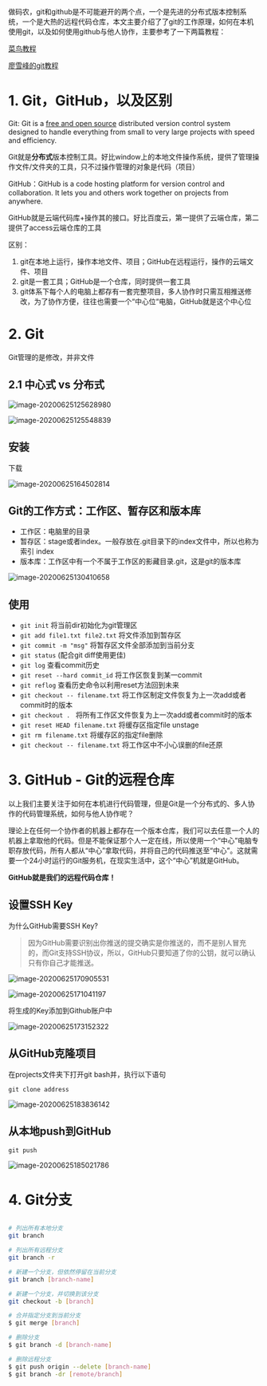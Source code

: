 做码农，git和github是不可能避开的两个点，一个是先进的分布式版本控制系统，一个是大热的远程代码仓库，本文主要介绍了了git的工作原理，如何在本机使用git，以及如何使用github与他人协作，主要参考了一下两篇教程：

 [菜鸟教程](https://www.runoob.com/git/git-tutorial.html)

[廖雪峰的git教程](https://www.liaoxuefeng.com/wiki/896043488029600/896954117292416)

# 1. Git，GitHub，以及区别

Git: Git is a [free and open source](https://git-scm.com/about/free-and-open-source) distributed version control system designed to handle everything from small to very large projects with speed and efficiency.

Git就是**分布式**版本控制工具。好比window上的本地文件操作系统，提供了管理操作文件/文件夹的工具，只不过操作管理的对象是代码（项目）

GitHub：GitHub is a code hosting platform for version control and collaboration. It lets you and others work together on projects from anywhere.

GitHub就是云端代码库+操作其的接口。好比百度云，第一提供了云端仓库，第二提供了access云端仓库的工具

区别：

1. git在本地上运行，操作本地文件、项目；GitHub在远程运行，操作的云端文件、项目
2. git是一套工具；GitHub是一个仓库，同时提供一套工具
3. git体系下每个人的电脑上都存有一套完整项目，多人协作时只需互相推送修改，为了协作方便，往往也需要一个“中心位“电脑，GitHub就是这个中心位

# 2. Git

Git管理的是修改，并非文件

## 2.1 中心式 vs 分布式

![image-20200625125628980](image-20200625125628980.png)

![image-20200625125548839](image-20200625125548839.png)

## 安装

下载

![image-20200625164502814](image-20200625164502814.png)

## Git的工作方式：工作区、暂存区和版本库

- 工作区：电脑里的目录
- 暂存区：stage或者index。一般存放在.git目录下的index文件中，所以也称为索引 index
- 版本库：工作区中有一个不属于工作区的影藏目录.git，这是git的版本库

![image-20200625130410658](image-20200625130410658.png)

## 使用

- `git init`                                    将当前dir初始化为git管理区
- `git add file1.txt file2.txt`   将文件添加到暂存区
- `git commit -m "msg"`                 将暂存区文件全部添加到当前分支
- `git status`                                 (配合git diff使用更佳)
- `git log`                                      查看commit历史
- `git reset --hard commit_id`     将工作区恢复到某一commit
- `git reflog`                                 查看历史命令以利用reset方法回到未来
- `git checkout -- filename.txt`  将工作区制定文件恢复为上一次add或者commit时的版本
- `git checkout . `                          将所有工作区文件恢复为上一次add或者commit时的版本
- `git reset HEAD filename.txt`    将缓存区指定file unstage
- `git rm filename.txt`                  将缓存区的指定file删除
- `git checkout -- filename.txt`   将工作区中不小心误删的file还原



# 3. GitHub - Git的远程仓库

以上我们主要关注于如何在本机进行代码管理，但是Git是一个分布式的、多人协作的代码管理系统，如何与他人协作呢？

理论上在任何一个协作者的机器上都存在一个版本仓库，我们可以去任意一个人的机器上拿取他的代码。但是不能保证那个人一定在线，所以使用一个“中心”电脑专职存放代码，所有人都从“中心”拿取代码，并将自己的代码推送至“中心”。这就需要一个24小时运行的Git服务机，在现实生活中，这个“中心”机就是GitHub。

**GitHub就是我们的远程代码仓库！**

## 设置SSH Key

为什么GitHub需要SSH Key? 

> 因为GitHub需要识别出你推送的提交确实是你推送的，而不是别人冒充的，而Git支持SSH协议，所以，GitHub只要知道了你的公钥，就可以确认只有你自己才能推送。

![image-20200625170905531](image-20200625170905531.png)

![image-20200625171041197](image-20200625171041197.png)

将生成的Key添加到Github账户中

![image-20200625173152322](image-20200625173152322.png)

## 从GitHub克隆项目

在projects文件夹下打开git bash并，执行以下语句

```
git clone address 
```

![image-20200625183836142](image-20200625183836142.png)

## 从本地push到GitHub

```
git push
```

![image-20200625185021786](image-20200625185021786.png)



# 4. Git分支

```bash

# 列出所有本地分支
git branch

# 列出所有远程分支
git branch -r

# 新建一个分支，但依然停留在当前分支
git branch [branch-name]

# 新建一个分支，并切换到该分支
git checkout -b [branch]

# 合并指定分支到当前分支
$ git merge [branch]

# 删除分支
$ git branch -d [branch-name]

# 删除远程分支
$ git push origin --delete [branch-name]
$ git branch -dr [remote/branch]
```

